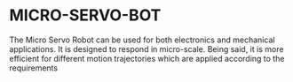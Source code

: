 # MICRO-SERVO-BOT
The Micro Servo Robot can be used for both electronics and mechanical applications. It is designed to respond in micro-scale. Being said, it is more efficient for different motion trajectories which are applied according to the requirements

